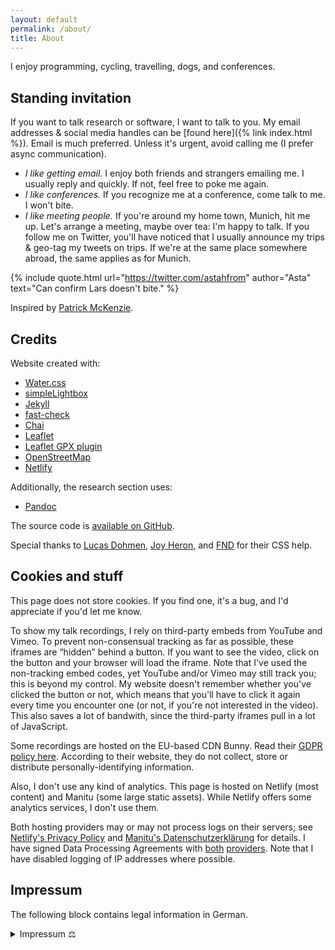 ```yaml
---
layout: default
permalink: /about/
title: About
---
```


I enjoy programming, cycling, travelling, dogs, and conferences.

## Standing invitation

If you want to talk research or software, I want to talk to you.
My email addresses & social media handles can be [found here]({% link index.html %}).
Email is much preferred. Unless it's urgent, avoid calling me (I prefer async communication).

* _I like getting email._
  I enjoy both friends and strangers emailing me.
  I usually reply and quickly.
  If not, feel free to poke me again.
* _I like conferences._
  If you recognize me at a conference, come talk to me.
  I won't bite.
* _I like meeting people._
  If you're around my home town, Munich, hit me up.
  Let's arrange a meeting, maybe over tea: I'm happy to talk.
  If you follow me on Twitter, you'll have noticed that I usually announce my trips &amp; geo-tag my tweets on trips.
  If we're at the same place somewhere abroad, the same applies as for Munich.

{% include quote.html url="https://twitter.com/astahfrom" author="Asta" text="Can confirm Lars doesn't bite." %}

Inspired by [Patrick McKenzie](http://www.kalzumeus.com/standing-invitation/).

## Credits

Website created with:

* <a href="https://watercss.kognise.dev/">Water.css</a>
* <a href="https://github.com/dbrekalo/simpleLightbox/">simpleLightbox</a>
* <a href="https://jekyllrb.com/">Jekyll</a>
* <a href="https://github.com/dubzzz/fast-check/">fast-check</a>
* <a href="https://www.chaijs.com/">Chai</a>
* <a href="https://leafletjs.com/">Leaflet</a>
* <a href="https://github.com/mpetazzoni/leaflet-gpx">Leaflet GPX plugin</a>
* <a href="https://www.openstreetmap.org/">OpenStreetMap</a>
* <a href="https://www.netlify.com/">Netlify</a>

Additionally, the research section uses:

* [Pandoc](https://pandoc.org/)

The source code is [available on GitHub](https://github.com/larsrh/website).

Special thanks to [Lucas Dohmen](https://lucas.dohmen.io/), [Joy Heron](https://joyheron.com/), and [FND](https://prepitaph.org/) for their CSS help.

## Cookies and stuff

<div class="hyphenate" markdown="1">

This page does not store cookies.
If you find one, it's a bug, and I'd appreciate if you'd let me know.

To show my talk recordings, I rely on third-party embeds from YouTube and Vimeo.
To prevent non-consensual tracking as far as possible, these iframes are “hidden” behind a button.
If you want to see the video, click on the button and your browser will load the iframe.
Note that I've used the non-tracking embed codes, yet YouTube and/or Vimeo may still track you; this is beyond my control.
My website doesn't remember whether you've clicked the button or not, which means that you'll have to click it again every time you encounter one (or not, if you're not interested in the video).
This also saves a lot of bandwith, since the third-party iframes pull in a lot of JavaScript.

Some recordings are hosted on the EU-based CDN Bunny.
Read their [GDPR policy here](https://bunny.net/gdpr/).
According to their website, they do not collect, store or distribute personally-identifying information.

Also, I don't use any kind of analytics.
This page is hosted on Netlify (most content) and Manitu (some large static assets).
While Netlify offers some analytics services, I don't use them.

Both hosting providers may or may not process logs on their servers; see [Netlify's Privacy Policy](https://www.netlify.com/privacy) and [Manitu's Datenschutzerklärung](https://www.manitu.de/datenschutz/) for details.
I have signed Data Processing Agreements with [both](https://www.netlify.com/gdpr-ccpa) [providers](https://www.manitu.de/unternehmen/eu-datenschutz-grundverordnung-dsgvo/).
Note that I have disabled logging of IP addresses where possible.

</div>

## Impressum

The following block contains legal information in German.

<details lang="de" class="hyphenate" markdown="1">
  <summary>Impressum ⚖️</summary>

### Gesetzliche Angaben

Lars Hupel<br>
Im Dorfe 16<br>
99438 Bad Berka

#### Kontakt

Telefon: 036209317<br>
E-Mail: &#x6C;&#x61;&#x72;&#x73;&#x40;&#x68;&#x75;&#x70;&#x65;&#x6C;&#x2E;&#x69;&#x6E;&#x66;&#x6F;

#### Verantwortlich für den Inhalt nach § 55 Abs. 2 RStV

Lars Hupel<br>
Im Dorfe 16<br>
99438 Bad Berka

#### Haftungsausschluss

##### Haftung für Inhalte

Die Inhalte unserer Seiten wurden mit größter Sorgfalt erstellt. Für die Richtigkeit, Vollständigkeit und Aktualität der Inhalte können wir jedoch keine Gewähr übernehmen. Als Diensteanbieter sind wir für eigene Inhalte auf diesen Seiten nach den allgemeinen Gesetzen verantwortlich. Als Diensteanbieter sind wir jedoch nicht verpflichtet, übermittelte oder gespeicherte fremde Informationen zu überwachen oder nach Umständen zu forschen, die auf eine rechtswidrige Tätigkeit hinweisen. Verpflichtungen zur Entfernung oder Sperrung der Nutzung von Informationen nach den allgemeinen Gesetzen bleiben hiervon unberührt. Eine diesbezügliche Haftung ist jedoch erst ab dem Zeitpunkt der Kenntnis einer konkreten Rechtsverletzung möglich. Bei Bekanntwerden von entsprechenden Rechtsverletzungen werden wir diese Inhalte umgehend entfernen.

##### Haftung für Links

Unser Angebot enthält Links zu externen Webseiten Dritter, auf deren Inhalte wir keinen Einfluss haben. Deshalb können wir für diese fremden Inhalte auch keine Gewähr übernehmen. Für die Inhalte der verlinkten Seiten ist stets der jeweilige Anbieter oder Betreiber der Seiten verantwortlich. Die verlinkten Seiten wurden zum Zeitpunkt der Verlinkung auf mögliche Rechtsverstöße überprüft. Rechtswidrige Inhalte waren zum Zeitpunkt der Verlinkung nicht erkennbar. Eine permanente inhaltliche Kontrolle der verlinkten Seiten ist jedoch ohne konkrete Anhaltspunkte einer Rechtsverletzung nicht zumutbar. Bei Bekanntwerden von Rechtsverletzungen werden wir derartige Links umgehend entfernen.

##### Datenschutz

Die Nutzung unserer Webseite ist in der Regel ohne Angabe personenbezogener Daten möglich. Soweit auf unseren Seiten personenbezogene Daten (beispielsweise Name, Anschrift oder eMail-Adressen) erhoben werden, erfolgt dies, soweit möglich, stets auf freiwilliger Basis. Diese Daten werden ohne Ihre ausdrückliche Zustimmung nicht an Dritte weitergegeben.
Wir weisen darauf hin, dass die Datenübertragung im Internet (z.B. bei der Kommunikation per E-Mail) Sicherheitslücken aufweisen kann. Ein lückenloser Schutz der Daten vor dem Zugriff durch Dritte ist nicht möglich.
Der Nutzung von im Rahmen der Impressumspflicht veröffentlichten Kontaktdaten durch Dritte zur Übersendung von nicht ausdrücklich angeforderter Werbung und Informationsmaterialien wird hiermit ausdrücklich widersprochen. Die Betreiber der Seiten behalten sich ausdrücklich rechtliche Schritte im Falle der unverlangten Zusendung von Werbeinformationen, etwa durch Spam-Mails, vor.

Website-Impressum von impressum-generator.de.
</details>
